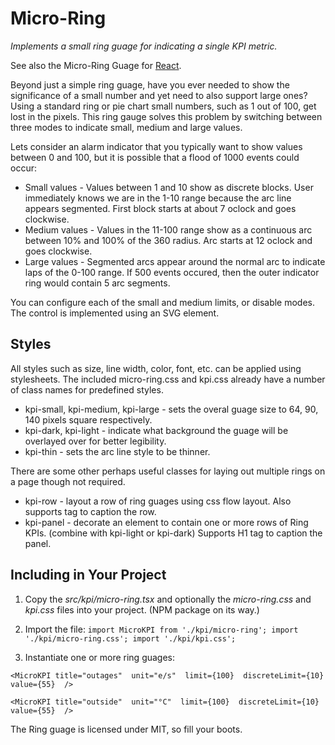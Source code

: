 # Micro-Ring

*Implements a small ring guage for indicating a single KPI metric.*

See also the Micro-Ring Guage for [React](https://github.com/guru-florida/micro-ring-react).

Beyond just a simple ring guage, have you ever needed to show the significance of a small number
and yet need to also support large ones? Using a standard ring or pie chart small numbers,
such as 1 out of 100, get lost in the pixels. This ring gauge solves this problem by
switching between three modes to indicate small, medium and large values.

Lets consider an alarm indicator that you typically want to show values between 0 and 100, but
it is possible that a flood of 1000 events could occur:
* Small values - Values between 1 and 10 show as discrete blocks. User immediately knows we are
in the 1-10 range because the arc line appears segmented. First block starts at about 7 oclock
and goes clockwise.
* Medium values - Values in the 11-100 range show as a continuous arc between 10% and 100% of 
the 360 radius. Arc starts at 12 oclock and goes clockwise.
* Large values - Segmented arcs appear around the normal arc to indicate laps of the 0-100 range.
If 500 events occured, then the outer indicator ring would contain 5 arc segments.

You can configure each of the small and medium limits, or disable modes. The control is implemented
using an SVG element.

## Styles

All styles such as size, line width, color, font, etc. can be applied using stylesheets. The included
micro-ring.css and kpi.css already have a number of class names for predefined styles.

* kpi-small, kpi-medium, kpi-large - sets the overal guage size to 64, 90, 140 pixels square respectively.
* kpi-dark, kpi-light - indicate what background the guage will be overlayed over for better legibility.
* kpi-thin - sets the arc line style to be thinner.

There are some other perhaps useful classes for laying out multiple rings on a page though not required.

* kpi-row - layout a row of ring guages using css flow layout. Also supports <label> tag to caption the row.
* kpi-panel - decorate an element to contain one or more rows of Ring KPIs. (combine with kpi-light or kpi-dark)
Supports H1 tag to caption the panel. 

## Including in Your Project

1. Copy the _src/kpi/micro-ring.tsx_ and optionally the _micro-ring.css_ and _kpi.css_ files into your project.
(NPM package on its way.)

2. Import the file:
`
import MicroKPI from './kpi/micro-ring';
import './kpi/micro-ring.css';
import './kpi/kpi.css';
`

3. Instantiate one or more ring guages:

`<MicroKPI title="outages" 
    unit="e/s" 
    limit={100} 
    discreteLimit={10} 
    value={55} 
/>`

`<MicroKPI title="outside" 
    unit="°C" 
    limit={100} 
    discreteLimit={10} 
    value={55} 
/>`

The Ring guage is licensed under MIT, so fill your boots.
